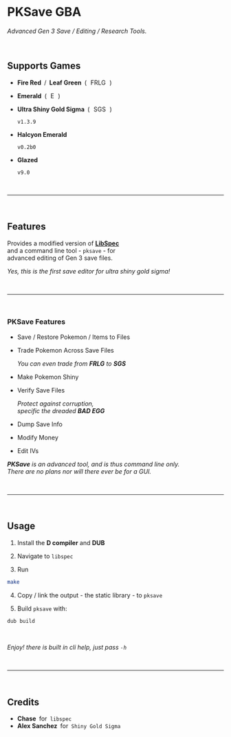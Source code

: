 
# PKSave GBA

*Advanced Gen 3 Save / Editing / Research Tools.*

<br>


## Supports Games

+ **Fire Red** / **Leaf Green** ( FRLG )
+ **Emerald** ( E )
+ **Ultra Shiny Gold Sigma** ( SGS ) 

  `v1.3.9`
  
+ **Halcyon Emerald** 

   `v0.2b0`
   
+ **Glazed**
 
  `v9.0`

<br>

---

<br>

## Features

Provides a modified version of **[LibSpec]** <br>
and a command line tool - `pksave` - for <br>
advanced editing of Gen 3 save files.

*Yes, this is the first save editor for ultra shiny gold sigma!*

<br>

---

<br>

### PKSave Features

+ Save / Restore Pokemon / Items to Files

+ Trade Pokemon Across Save Files 

  *You can even trade from **FRLG** to* ***SGS***

+ Make Pokemon Shiny

+ Verify Save Files 

  *Protect against corruption,* <br>
  *specific the dreaded* ***BAD EGG***

+ Dump Save Info

+ Modify Money

+ Edit IVs

***PKSave*** *is an advanced tool, and is thus command line only.* <br> 
*There are no plans nor will there ever be for a GUI.*

<br>

---

<br>

## Usage

1. Install the **D compiler** and **DUB**

2. Navigate to `libspec`

3. Run 

  ```sh
  make
  ```
  
4. Copy / link the output - the static library - to `pksave`

5. Build `pksave` with:

  ```sh
  dub build
  ```

<br> 

*Enjoy! there is built in cli help, just pass `-h`*

<br>

---

<br>

## Credits

+ **Chase** for `libspec`
+ **Alex Sanchez** for `Shiny Gold Sigma`

<!----------------------------------------------------------------------------->

[LibSpec]: https://github.com/Chase-san/libspec
